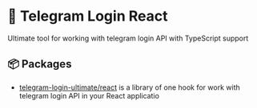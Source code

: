 # 🚀 Telegram Login React

Ultimate tool for working with telegram login API with TypeScript support

## 📦 Packages

- [telegram-login-ultimate/react](packages/react/README.md) is a library of one hook for work with telegram login API in your React applicatio
